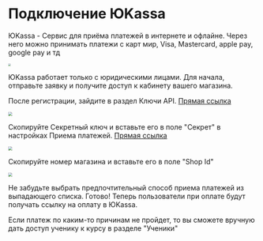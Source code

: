 # Подключение ЮKassa

ЮKassa - Сервис для приёма платежей в интернете и офлайне. Через него можно принимать платежи с карт мир, Visa, Mastercard, apple pay, google pay и тд



<img src="https://storage.yandexcloud.net/kampus-help/yookassa.png" style="zoom: 33%;" />



ЮKassa работает только с юридическими лицами. Для начала, отправьте заявку и получите доступ к кабинету вашего магазина.

После регистрации, зайдите в раздел Ключи API. [Прямая ссылка](https://yookassa.ru/my/merchant/integration/api-keys)



<img src="https://storage.yandexcloud.net/kampus-help/yookassa_keys.png" style="zoom: 50%;" />



Скопируйте Секретный ключ и вставьте его в поле "Секрет" в настройках Приема платежей. [Прямая ссылка](https://admin.kampus.one/admin/account/payment)





<img src="https://storage.yandexcloud.net/kampus-help/yookassa_shop_id.png" style="zoom: 50%;" />



Скопируйте номер магазина и вставьте его в поле "Shop Id"





<img src="https://storage.yandexcloud.net/kampus-help/yookassa_keys_kampus.png" style="zoom: 50%;" />

Не забудьте выбрать предпочтительный способ приема платежей из выпадающего списка. Готово! Теперь пользователи при оплате будут получать ссылку на оплату в ЮKassa.

Если платеж по каким-то причинам не пройдет, то вы сможете вручную дать доступ ученику к курсу в разделе "Ученики"

